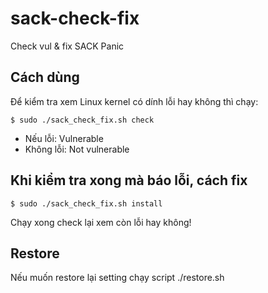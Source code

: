 # sack-check-fix
Check vul &amp; fix SACK Panic

## Cách dùng
Để kiểm tra xem Linux kernel có dính lỗi hay không thì chạy:

 `$ sudo ./sack_check_fix.sh check`

- Nếu lỗi: Vulnerable
- Không lỗi: Not vulnerable

## Khi kiểm tra xong mà báo lỗi, cách fix

 `$ sudo ./sack_check_fix.sh install`

Chạy xong check lại xem còn lỗi hay không!

## Restore
Nếu muốn restore lại setting chạy script ./restore.sh
